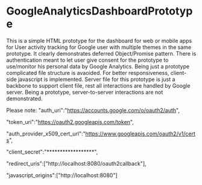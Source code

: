 # GoogleAnalyticsDashboardPrototype

This is a simple HTML prototype for the dashboard for web or mobile apps for User activity tracking for Google user with multiple themes in the same prototype. It clearly demonstrates deferred Object/Promise pattern. There is authentication meant to let user give consent for the prototype to use/monitor his personal data by Google Analytics. Being just a prototype complicated file structure is avaoided. For better responsiveness, client-side javascript is implemented. Server file for this prototype is just a backbone to support client file, rest all interactions are handled by Google server. Being a prototype, server-to-server interactions are not demonstrated.

Please note:
  "auth_uri":"https://accounts.google.com/o/oauth2/auth",
  
  "token_uri":"https://oauth2.googleapis.com/token",
  
  "auth_provider_x509_cert_url":"https://www.googleapis.com/oauth2/v1/certs",
  
  "client_secret":"******************",
  
  "redirect_uris":["http://localhost:8080/oauth2callback"],
  
  "javascript_origins":["http://localhost:8080"]
  
  
  
